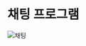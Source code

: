 # 채팅 프로그램

![채팅](https://user-images.githubusercontent.com/74812194/184757174-082a6709-cf63-4625-8216-b2136bbfb44e.png)
